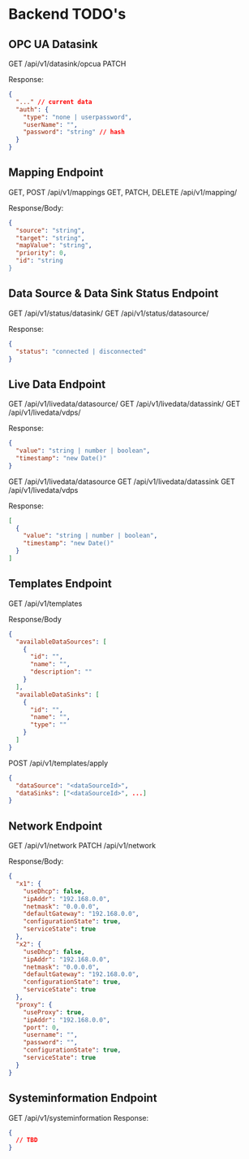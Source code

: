# Backend TODO's

## OPC UA Datasink

GET /api/v1/datasink/opcua
PATCH

Response:

```json
{
  "..." // current data
  "auth": {
    "type": "none | userpassword",
    "userName": "",
    "password": "string" // hash
  }
}
```

## Mapping Endpoint

GET, POST /api/v1/mappings
GET, PATCH, DELETE /api/v1/mapping/<id>

Response/Body:

```json
{
  "source": "string",
  "target": "string",
  "mapValue": "string",
  "priority": 0,
  "id": "string
}
```

## Data Source & Data Sink Status Endpoint

GET /api/v1/status/datasink/<protocol>
GET /api/v1/status/datasource/<protocol>

Response:

```json
{
  "status": "connected | disconnected"
}
```

## Live Data Endpoint

GET /api/v1/livedata/datasource/<dataPointId>
GET /api/v1/livedata/datassink/<dataPointId>
GET /api/v1/livedata/vdps/<dataPointId>

Response:

```json
{
  "value": "string | number | boolean",
  "timestamp": "new Date()"
}
```

GET /api/v1/livedata/datasource
GET /api/v1/livedata/datassink
GET /api/v1/livedata/vdps

Response:

```json
[
  {
    "value": "string | number | boolean",
    "timestamp": "new Date()"
  }
]
```

## Templates Endpoint

GET /api/v1/templates

Response/Body

```json
{
  "availableDataSources": [
    {
      "id": "",
      "name": "",
      "description": ""
    }
  ],
  "availableDataSinks": [
    {
      "id": "",
      "name": "",
      "type": ""
    }
  ]
}
```

POST /api/v1/templates/apply

```json
{
  "dataSource": "<dataSourceId>",
  "dataSinks": ["<dataSourceId>", ...]
}
```

## Network Endpoint

GET /api/v1/network
PATCH /api/v1/network

Response/Body:

```json
{
  "x1": {
    "useDhcp": false,
    "ipAddr": "192.168.0.0",
    "netmask": "0.0.0.0",
    "defaultGateway": "192.168.0.0",
    "configurationState": true,
    "serviceState": true
  },
  "x2": {
    "useDhcp": false,
    "ipAddr": "192.168.0.0",
    "netmask": "0.0.0.0",
    "defaultGateway": "192.168.0.0",
    "configurationState": true,
    "serviceState": true
  },
  "proxy": {
    "useProxy": true,
    "ipAddr": "192.168.0.0",
    "port": 0,
    "username": "",
    "password": "",
    "configurationState": true,
    "serviceState": true
  }
}
```

## Systeminformation Endpoint

GET /api/v1/systeminformation
Response:

```json
{
  // TBD
}
```
